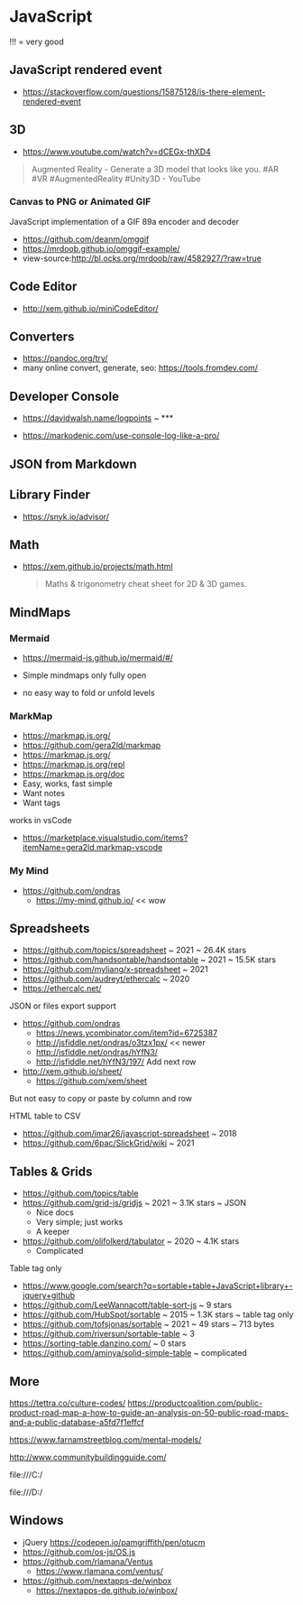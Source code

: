 # JavaScript

!!! = very good


## JavaScript rendered event

* https://stackoverflow.com/questions/15875128/is-there-element-rendered-event

## 3D

* https://www.youtube.com/watch?v=dCEGx-thXD4
> Augmented Reality - Generate a 3D model that looks like you. #AR #VR #AugmentedReality #Unity3D - YouTube

### Canvas to PNG or Animated GIF

JavaScript implementation of a GIF 89a encoder and decoder
* https://github.com/deanm/omggif
* https://mrdoob.github.io/omggif-example/
* view-source:http://bl.ocks.org/mrdoob/raw/4582927/?raw=true


## Code Editor

* http://xem.github.io/miniCodeEditor/


## Converters

* https://pandoc.org/try/
* many online convert, generate, seo: https://tools.fromdev.com/


## Developer Console

* https://davidwalsh.name/logpoints ~ ***

* https://markodenic.com/use-console-log-like-a-pro/


## JSON from Markdown

## Library Finder

* https://snyk.io/advisor/

## Math

* https://xem.github.io/projects/math.html
	> Maths & trigonometry cheat sheet for 2D & 3D games.


## MindMaps


### Mermaid

* https://mermaid-js.github.io/mermaid/#/

* Simple mindmaps only fully open
* no easy way to fold or unfold levels


### MarkMap

* https://markmap.js.org/
* https://github.com/gera2ld/markmap
* https://markmap.js.org/
* https://markmap.js.org/repl
* https://markmap.js.org/doc
* Easy, works, fast simple
* Want notes
* Want tags

works in vsCode

* https://marketplace.visualstudio.com/items?itemName=gera2ld.markmap-vscode


### My Mind

* https://github.com/ondras
	* https://my-mind.github.io/ << wow


## Spreadsheets

* https://github.com/topics/spreadsheet ~ 2021 ~ 26.4K stars
* https://github.com/handsontable/handsontable ~ 2021 ~ 15.5K stars
* https://github.com/myliang/x-spreadsheet ~ 2021
* https://github.com/audreyt/ethercalc ~ 2020
* https://ethercalc.net/

JSON or files export support

* https://github.com/ondras
	* https://news.ycombinator.com/item?id=6725387
	* http://jsfiddle.net/ondras/o3tzx1px/ << newer
	* http://jsfiddle.net/ondras/hYfN3/
	* http://jsfiddle.net/hYfN3/197/ Add next row
* http://xem.github.io/sheet/
	* https://github.com/xem/sheet

But not easy to copy or paste by column and row

HTML table to CSV

* https://github.com/imar26/javascript-spreadsheet ~ 2018
* https://github.com/6pac/SlickGrid/wiki ~ 2021


## Tables & Grids

* https://github.com/topics/table
* https://github.com/grid-js/gridjs ~ 2021 ~ 3.1K stars ~ JSON
	* Nice docs
	* Very simple; just works
	* A keeper
* https://github.com/olifolkerd/tabulator ~ 2020 ~  4.1K stars
	* Complicated

Table tag only

* https://www.google.com/search?q=sortable+table+JavaScript+library+-jquery+github
* https://github.com/LeeWannacott/table-sort-js ~ 9 stars
* https://github.com/HubSpot/sortable ~ 2015 ~ 1.3K stars ~ table tag only
* https://github.com/tofsjonas/sortable ~ 2021 ~ 49 stars ~ 713 bytes
* https://github.com/riversun/sortable-table ~ 3
* https://sorting-table.danzino.com/ ~ 0 stars
* https://github.com/aminya/solid-simple-table ~ complicated


## More

https://tettra.co/culture-codes/
https://productcoalition.com/public-product-road-map-a-how-to-guide-an-analysis-on-50-public-road-maps-and-a-public-database-a5fd7f1effcf

https://www.farnamstreetblog.com/mental-models/


http://www.communitybuildingguide.com/

file:///C:/

file:///D:/


## Windows

* jQuery https://codepen.io/pamgriffith/pen/otucm
* https://github.com/os-js/OS.js
* https://github.com/rlamana/Ventus
	* https://www.rlamana.com/ventus/
* https://github.com/nextapps-de/winbox
	* https://nextapps-de.github.io/winbox/

